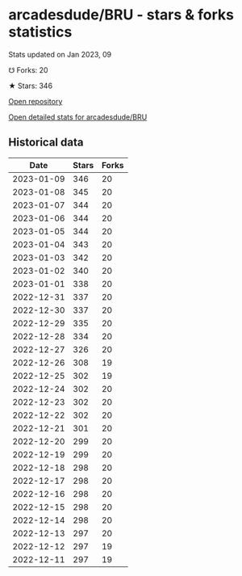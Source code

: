 # arcadesdude/BRU - stars & forks statistics

Stats updated on Jan 2023, 09

☋ Forks: 20

★ Stars: 346

[Open repository](https://github.com/arcadesdude/BRU)

[Open detailed stats for arcadesdude/BRU](https://reviewgithub.com/rep/arcadesdude/BRU)

## Historical data
| Date | Stars | Forks |
|------|-------|-------|
| 2023-01-09 | 346 | 20 | 
| 2023-01-08 | 345 | 20 | 
| 2023-01-07 | 344 | 20 | 
| 2023-01-06 | 344 | 20 | 
| 2023-01-05 | 344 | 20 | 
| 2023-01-04 | 343 | 20 | 
| 2023-01-03 | 342 | 20 | 
| 2023-01-02 | 340 | 20 | 
| 2023-01-01 | 338 | 20 | 
| 2022-12-31 | 337 | 20 | 
| 2022-12-30 | 337 | 20 | 
| 2022-12-29 | 335 | 20 | 
| 2022-12-28 | 334 | 20 | 
| 2022-12-27 | 326 | 20 | 
| 2022-12-26 | 308 | 19 | 
| 2022-12-25 | 302 | 19 | 
| 2022-12-24 | 302 | 20 | 
| 2022-12-23 | 302 | 20 | 
| 2022-12-22 | 302 | 20 | 
| 2022-12-21 | 301 | 20 | 
| 2022-12-20 | 299 | 20 | 
| 2022-12-19 | 299 | 20 | 
| 2022-12-18 | 298 | 20 | 
| 2022-12-17 | 298 | 20 | 
| 2022-12-16 | 298 | 20 | 
| 2022-12-15 | 298 | 20 | 
| 2022-12-14 | 298 | 20 | 
| 2022-12-13 | 297 | 20 | 
| 2022-12-12 | 297 | 19 | 
| 2022-12-11 | 297 | 19 | 

